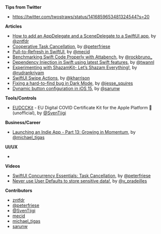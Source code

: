 **Tips from Twitter**

* https://twitter.com/twostraws/status/1416859653481324544?s=20


**Articles**

* [How to add an AppDelegate and a SceneDelegate to a SwiftUI app](https://www.fivestars.blog/articles/app-delegate-scene-delegate-swiftui/), by [@zntfdr](https://twitter.com/zntfdr)
* [Cooperative Task Cancellation](https://peterfriese.dev/swiftui-concurrency-essentials-part2/), by [@peterfriese](https://twitter.com/peterfriese)
* [Pull-to-Refresh in SwiftUI](https://swiftwithmajid.com/2021/07/14/pull-to-refresh-in-swiftui/), by [@mecid](https://twitter.com/mecid)
* [Benchmarking Swift Code Properly with Attabench](https://swiftrocks.com/benchmarking-swift-code-properly-with-attabench), by [@rockbruno_](https://twitter.com/rockbruno_)
* [Dependency Injection in Swift using latest Swift features](https://www.avanderlee.com/swift/dependency-injection/), by [@twannl](https://www.twitter.com/twannl)
* [Experimenting with ShazamKit- Let’s Shazam Everything!](https://rudrank.blog/experimenting-with-shazamkit), by [@rudrankriyam](https://twitter.com/rudrankriyam)
* [SwiftUI Swipe Actions](https://useyourloaf.com/blog/swiftui-swipe-actions/), by [@kharrison](https://twitter.com/kharrison)
* [Fixing a hard-to-find bug in Dark Mode](https://www.jessesquires.com/blog/2021/07/15/fixing-a-hard-to-find-bug-in-dark-mode/), by [@jesse_squires](https://twitter.com/jesse_squires)
* [Dynamic button configuration in iOS 15](https://sarunw.com/posts/dynamic-button-configuration/), by [@sarunw](https://twitter.com/sarunw)

**Tools/Controls**

* [EUDCCKit](https://github.com/SvenTiigi/EUDCCKit) - EU Digital COVID Certificate Kit for the Apple Platform  (unofficial), by [@SvenTiigi](https://twitter.com/SvenTiigi)

**Business/Career**
* [Launching an Indie App - Part 13: Growing in Momentum](https://heyimakeapps.com/blog/launching-an-indie-app-part-13-growing-in-momentum), by [@michael_tigas](https://twitter.com/michael_tigas)

**UI/UX**

* 

**Videos**

* [SwiftUI Concurrency Essentials: Task Cancellation](https://www.youtube.com/watch?v=KdHd4rwK_oc), by [@peterfriese](https://twitter.com/peterfriese)
* [Never use User Defaults to store sensitive data!](https://www.youtube.com/watch?v=UAgtOTOH2nQ), by [@v_pradeilles](https://twitter.com/v_pradeilles)

**Contributors**

* [zntfdr](https://github.com/zntfdr)
* [@peterfriese](https://twitter.com/peterfriese)
* [@SvenTiigi](https://github.com/SvenTiigi)
* [mecid](https://github.com/mecid)
* [michael_tigas](https://github.com/teeeeeegz)
* [sarunw](https://github.com/sarunw)
